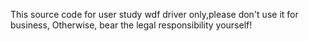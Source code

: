 This source code for user study wdf driver only,please don't use it for business,
Otherwise, bear the legal responsibility yourself!
